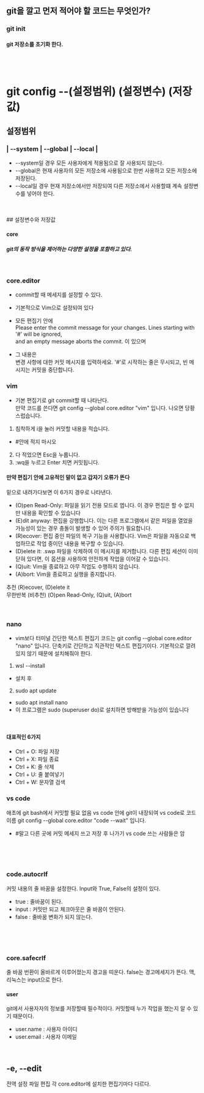 ## git을 깔고 먼저 적어야 할 코드는 무엇인가?

### git init
#### git 저장소를 초기화 한다.
<br>
<br>



# git config --(설정범위) (설정변수) (저장값) <br>
## 설정범위 <br>
### | --system | --global | --local | <br>
- --system일 경우 모든 사용자에게 적용됨으로 잘 사용되지 않는다.
- --global은 현재 사용자의 모든 저장소에 사용됨으로 한번 사용하고 모든 저장소에 저장된다.
- --local일 경우 현재 저장소에서만 저장되여 다른 저장소에서 사용할떄 계속 설정변수를 넣어야 한다.
<br>
<br>
## 설정변수와 저장값


#### core
##### git의 동작 방식을 제어하는 다양한 설정을 포함하고 있다.
<br>

### core.editor 
- commit할 때 메세지를 설정할 수 있다.<br> 
- 기본적으로 Vim으로 설정되여 있다<br> 
- 모든 편집기 안에 <br> 
Please enter the commit message for your changes. Lines starting with '#' will be ignored,<br>
 and an empty message aborts the commit. 이 있으며<br>

- 그 내용은 <br>
변경 사항에 대한 커밋 메시지를 입력하세요. '#'로 시작하는 줄은
무시되고, 빈 메시지는 커밋을 중단합니다.<br>

### vim 
- 기본 편집기로 git commit할 때 나타난다.<br>
만약 코드를 쓴다면 git config --global core.editor "vim" 입니다.
나오면 당황스럽습니다.

1. 침착하게 i을 눌러 커밋할 내용을 적습니다.
- #안에 적지 마시오
  
2. 다 적었으면 Esc을 누룹니다.
3. :wq을 누르고 Enter 치면 커밋됩니다.

#### 만약 편집기 안에 고유적인 말이 없고 갑자기 오류가 뜬다
밑으로 내려가다보면 
이 6가지 경우로 나타낸다.

- (O)pen Read-Only: 파일을 읽기 전용 모드로 엽니다. 이 경우 편집은 할 수 없지만 내용을 확인할 수 있습니다
- (E)dit anyway: 편집을 강행합니다. 이는 다른 프로그램에서 같은 파일을 열었을 가능성이 있는 경우 충돌이 발생할 수 있어 주의가 필요합니다.
- (R)ecover: 편집 중인 파일의 복구 기능을 사용합니다. Vim은 파일을 자동으로 백업하므로 작업 중이던 내용을 복구할 수 있습니다.
- (D)elete it: .swp 파일을 삭제하여 이 메시지를 제거합니다. 다른 편집 세션이 이미 닫혀 있다면, 이 옵션을 사용하여 안전하게 작업을 이어갈 수 있습니다.
- (Q)uit: Vim을 종료하고 아무 작업도 수행하지 않습니다.
- (A)bort: Vim을 종료하고 실행을 중지합니다.

추천 (R)ecover, (D)elete it <br>
무한반복 (비추천) (O)pen Read-Only, (Q)uit, (A)bort
<br>
<br>
<br>

### nano 
- vim보다 터미널 간단한 택스트 편집기
코드는 git config --global core.editor "nano" 입니다.
단축키로 간단하고 직관적인 택스트 편집기이다.
기본적으로 깔려 있지 않기 때문에 설치해줘야 한다.
1. wsl --install
- 설치 후  
2. sudo apt update
- sudo apt install nano
- 이 프로그램은 sudo (superuser do)로 설치하면 방해받을 가능성이 있습니다
<br>

#### 대표적인 6가지
- Ctrl + O: 파일 저장
- Ctrl + X: 파일 종료
- Ctrl + K: 줄 삭제
- Ctrl + U: 줄 붙여넣기
- Ctrl + W: 문자열 검색

### vs code
애초에 git bash에서 커밋할 필요 없음
vs code 안에 git이 내장되여 vs code로 
코드 이름 git config --global core.editor "code --wait" 입니다.
- #말고 다른 곳에 커밋 메세지 쓰고 저장 후 나가기 vs code 쓰는 사람들은 암
<br>
<br>
<br>

### code.autocrlf
커밋 내용의 줄 바꿈을 설정한다.
Input와 True, False의 설정이 있다.
- true : 줄바꿈이 된다.
- input : 커밋만 되고 체크아웃은 줄 바꿈이 안된다.
- false : 줄바꿈 변화가 되지 않는다.
<br>
<br>
<br>

### core.safecrlf
줄 바꿈 번환이 올바르게 이루어졌는지 경고을 띠운다.
false는 경고메세지가 뜬다.
맥, 리눅스는 input으로 한다.

#### user
git에서 사용자자의 정보를 저장할때 필수적이다.
커밋할때 누가 작업을 했는지 알 수 있기 때문이다.<br>

- user.name : 사용자 아이디
- user.email : 사용자 이메일
  
<br>

## -e, --edit
전역 설정 파일 편집
각 core.editor에 설치한 편집기마다 다르다.

